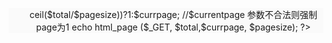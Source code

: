 <!DOCTYPE html>
<html lang="en">
    <head>
	<meta charset="UTF-8">
	<title>分页</title>
	<link rel="stylesheet" type="text/css" href="./page.css">
    </head>
    <body>
    <div style="text-align:center;background-color: #FAFAFA;">
    <ul class="pagination">
    <?php 
    require_once('./page.php');
    /*
	    $total = $count;    //从数据库中搜索出来的总条数
	    $currpage =  isset($_GET['currpage'])?intval($_GET['currpage']):1;  //当前页码数
	    $currpage = $currpage == 0?1:$currpage;
	    $pagesize = 20;     //每页大小 20条数据
	    $page = ($currpage - 1) * $pagesize;    //计算limit偏移
	    $page_list = html_page($_GET, $total, $currpage, $pagesize);    //将$_GET传入 是为了不将参数丢掉
	    $sql = "select * from demo where 1=1 limit {$page},{$pagesize}");  //在sql后面加上limit     
    */
    $total = 200;
    $pagesize = 20;
    $currpage =  isset($_GET['currpage'])?intval($_GET['currpage']):1;
    $currpage = ($currpage == 0 || $currpage > ceil($total/$pagesize))?1:$currpage; //$currentpage 参数不合法则强制page为1
    echo html_page ($_GET, $total,$currpage, $pagesize);
    ?>
    </ul>
    </div>
</body>

</html>
